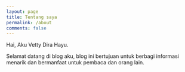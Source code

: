 ```yaml
---
layout: page
title: Tentang saya
permalink: /about
comments: false
---
```


<div class="row justify-content-between">
<div class="col-md-8 pr-5">

<p> Hai, Aku Vetty Dira Hayu.</p>
<p> Selamat datang di blog aku, blog ini bertujuan untuk berbagi informasi menarik dan bermanfaat untuk pembaca dan orang lain. </p>



</div>
</div>
